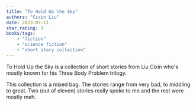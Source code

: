 ```yaml
---
title: "To Hold Up the Sky"
authors: "Cixin Liu"
date: 2023-05-11
star_rating: 3
books/tags:
    - "fiction"
    - "science fiction"
    - "short story collection"
---
```

To Hold Up the Sky is a collection of short stories from Liu Cixin who's mostly known for his Three Body Problem trilogy.

This collection is a mixed bag. The stories range from very bad, to middling to great. Two (out of eleven) stories really spoke to me and the rest were mostly meh. 